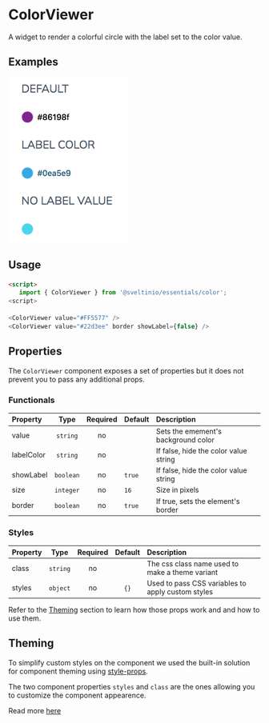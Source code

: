 # ColorViewer

A widget to render a colorful circle with the label set to the color value.

## Examples

<img src="./assets/images/showcase.png" alt="ColorViewer - Showcase" />

## Usage

```html
<script>
   import { ColorViewer } from '@sveltinio/essentials/color';
<script>

<ColorViewer value="#FF5577" />
<ColorViewer value="#22d3ee" border showLabel={false} />
```

## Properties

The `ColorViewer` component exposes a set of properties but it does not prevent you to pass any additional props.

### Functionals

| Property   |  Type     | Required | Default | Description                                       |
| :--------- | :-------: | :------: | :------ | :------------------------------------------------ |
| value      | `string`  |    no    |         | Sets the emement's background color               |
| labelColor | `string`  |    no    |         | If false, hide the color value string             |
| showLabel  | `boolean` |    no    | `true`  | If false, hide the color value string             |
| size       | `integer` |    no    | `16`    | Size in pixels                                    |
| border     | `boolean` |    no    | `true`  | If true, sets the element's border                |

### Styles

| Property |  Type     | Required | Default | Description                                       |
| :------- | :-------: | :------: | :-----: | :------------------------------------------------ |
| class    | `string`  |    no    |         | The css class name used to make a theme variant   |
| styles   | `object`  |    no    | `{}`    | Used to pass CSS variables to apply custom styles |

Refer to the [Theming](#theming) section to learn how those props work and and how to use them.

## Theming

To simplify custom styles on the component we used the built-in solution for component theming using [style-props].

The two component properties `styles` and `class` are the ones allowing you to customize the component appearence.

Read more [here](./THEMING.md)

<!-- Resources -->
[style-props]: https://svelte.dev/docs#template-syntax-component-directives---style-props
